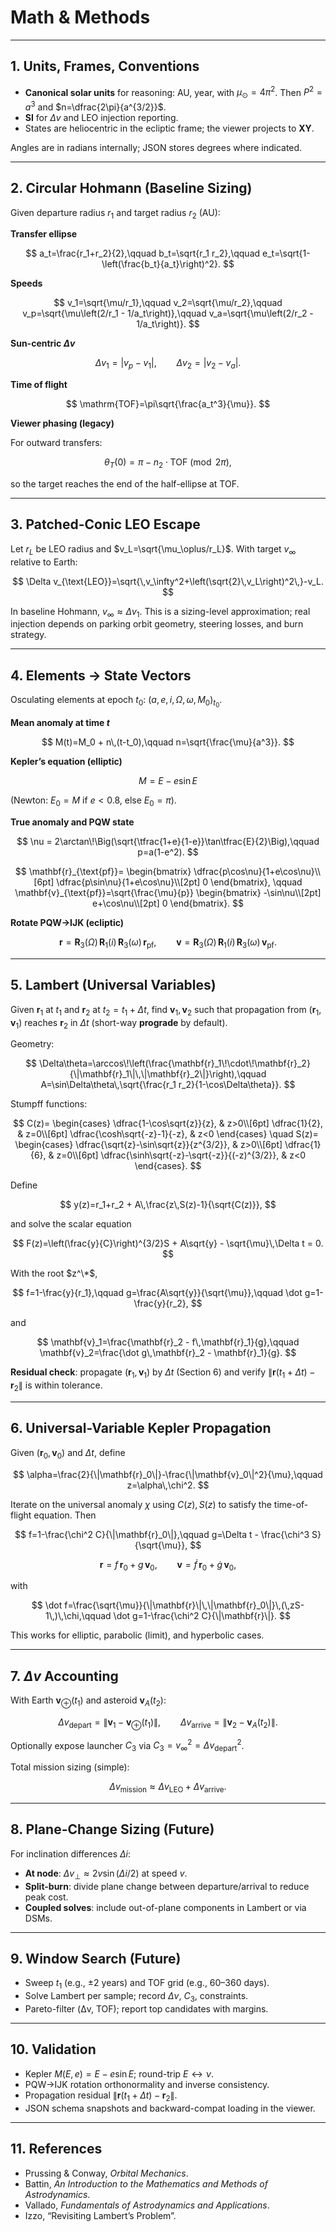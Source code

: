 # Math & Methods

---

## 1. Units, Frames, Conventions

- **Canonical solar units** for reasoning: AU, year, with $\mu_\odot = 4\pi^2$. Then $P^2=a^3$ and $n=\dfrac{2\pi}{a^{3/2}}$.
- **SI** for $\Delta v$ and LEO injection reporting.
- States are heliocentric in the ecliptic frame; the viewer projects to **XY**.

Angles are in radians internally; JSON stores degrees where indicated.

---

## 2. Circular Hohmann (Baseline Sizing)

Given departure radius $r_1$ and target radius $r_2$ (AU):

**Transfer ellipse**

$$
a_t=\frac{r_1+r_2}{2},\qquad
b_t=\sqrt{r_1 r_2},\qquad
e_t=\sqrt{1-\left(\frac{b_t}{a_t}\right)^2}.
$$

**Speeds**

$$
v_1=\sqrt{\mu/r_1},\qquad
v_2=\sqrt{\mu/r_2},\qquad
v_p=\sqrt{\mu\left(2/r_1 - 1/a_t\right)},\qquad
v_a=\sqrt{\mu\left(2/r_2 - 1/a_t\right)}.
$$

**Sun-centric $\Delta v$**

$$
\Delta v_1=\lvert v_p - v_1\rvert,\qquad
\Delta v_2=\lvert v_2 - v_a\rvert.
$$

**Time of flight**

$$
\mathrm{TOF}=\pi\sqrt{\frac{a_t^3}{\mu}}.
$$

**Viewer phasing (legacy)**

For outward transfers:

$$
\theta_T(0)=\pi - n_2\cdot \mathrm{TOF}\pmod{2\pi},
$$

so the target reaches the end of the half-ellipse at TOF.

---

## 3. Patched-Conic LEO Escape

Let $r_L$ be LEO radius and $v_L=\sqrt{\mu_\oplus/r_L}$. With target $v_\infty$ relative to Earth:

$$
\Delta v_{\text{LEO}}=\sqrt{\,v_\infty^2+\left(\sqrt{2}\,v_L\right)^2\,}-v_L.
$$

In baseline Hohmann, $v_\infty\approx\Delta v_1$. This is a sizing-level approximation; real injection depends on parking orbit geometry, steering losses, and burn strategy.

---

## 4. Elements → State Vectors

Osculating elements at epoch $t_0$: $(a,e,i,\Omega,\omega,M_0)_{t_0}$.

**Mean anomaly at time $t$**

$$
M(t)=M_0 + n\,(t-t_0),\qquad n=\sqrt{\frac{\mu}{a^3}}.
$$

**Kepler’s equation (elliptic)**

$$
M = E - e\sin E
$$

(Newton: $E_0=M$ if $e<0.8$, else $E_0=\pi$).

**True anomaly and PQW state**

$$
\nu = 2\arctan\!\Big(\sqrt{\tfrac{1+e}{1-e}}\tan\tfrac{E}{2}\Big),\qquad
p=a(1-e^2).
$$

$$
\mathbf{r}_{\text{pf}}=
\begin{bmatrix}
\dfrac{p\cos\nu}{1+e\cos\nu}\\[6pt]
\dfrac{p\sin\nu}{1+e\cos\nu}\\[2pt]
0
\end{bmatrix},
\qquad
\mathbf{v}_{\text{pf}}=\sqrt{\frac{\mu}{p}}
\begin{bmatrix}
-\sin\nu\\[2pt]
e+\cos\nu\\[2pt]
0
\end{bmatrix}.
$$

**Rotate PQW→IJK (ecliptic)**

$$
\mathbf{r}=\mathbf{R}_3(\Omega)\,\mathbf{R}_1(i)\,\mathbf{R}_3(\omega)\,\mathbf{r}_{\text{pf}},
\qquad
\mathbf{v}=\mathbf{R}_3(\Omega)\,\mathbf{R}_1(i)\,\mathbf{R}_3(\omega)\,\mathbf{v}_{\text{pf}}.
$$

---

## 5. Lambert (Universal Variables)

Given $\mathbf{r}_1$ at $t_1$ and $\mathbf{r}_2$ at $t_2=t_1+\Delta t$, find $\mathbf{v}_1,\mathbf{v}_2$ such that propagation from $(\mathbf{r}_1,\mathbf{v}_1)$ reaches $\mathbf{r}_2$ in $\Delta t$ (short-way **prograde** by default).

Geometry:

$$
\Delta\theta=\arccos\!\left(\frac{\mathbf{r}_1\!\cdot\!\mathbf{r}_2}{\|\mathbf{r}_1\|\,\|\mathbf{r}_2\|}\right),\qquad
A=\sin\Delta\theta\,\sqrt{\frac{r_1 r_2}{1-\cos\Delta\theta}}.
$$

Stumpff functions:

$$
C(z)=
\begin{cases}
\dfrac{1-\cos\sqrt{z}}{z}, & z>0\\[6pt]
\dfrac{1}{2}, & z=0\\[6pt]
\dfrac{\cosh\sqrt{-z}-1}{-z}, & z<0
\end{cases}
\quad
S(z)=
\begin{cases}
\dfrac{\sqrt{z}-\sin\sqrt{z}}{z^{3/2}}, & z>0\\[6pt]
\dfrac{1}{6}, & z=0\\[6pt]
\dfrac{\sinh\sqrt{-z}-\sqrt{-z}}{(-z)^{3/2}}, & z<0
\end{cases}.
$$

Define

$$
y(z)=r_1+r_2 + A\,\frac{z\,S(z)-1}{\sqrt{C(z)}},
$$

and solve the scalar equation

$$
F(z)=\left(\frac{y}{C}\right)^{3/2}S + A\sqrt{y} - \sqrt{\mu}\,\Delta t = 0.
$$

With the root $z^\*$,

$$
f=1-\frac{y}{r_1},\qquad
g=\frac{A\sqrt{y}}{\sqrt{\mu}},\qquad
\dot g=1-\frac{y}{r_2},
$$

and

$$
\mathbf{v}_1=\frac{\mathbf{r}_2 - f\,\mathbf{r}_1}{g},\qquad
\mathbf{v}_2=\frac{\dot g\,\mathbf{r}_2 - \mathbf{r}_1}{g}.
$$

**Residual check**: propagate $(\mathbf{r}_1,\mathbf{v}_1)$ by $\Delta t$ (Section 6) and verify $\|\mathbf{r}(t_1+\Delta t)-\mathbf{r}_2\|$ is within tolerance.

---

## 6. Universal-Variable Kepler Propagation

Given $(\mathbf{r}_0,\mathbf{v}_0)$ and $\Delta t$, define

$$
\alpha=\frac{2}{\|\mathbf{r}_0\|}-\frac{\|\mathbf{v}_0\|^2}{\mu},\qquad z=\alpha\,\chi^2.
$$

Iterate on the universal anomaly $\chi$ using $C(z),S(z)$ to satisfy the time-of-flight equation. Then

$$
f=1-\frac{\chi^2 C}{\|\mathbf{r}_0\|},\qquad
g=\Delta t - \frac{\chi^3 S}{\sqrt{\mu}},
$$

$$
\mathbf{r}=f\,\mathbf{r}_0+g\,\mathbf{v}_0,\qquad
\mathbf{v}=\dot f\,\mathbf{r}_0+\dot g\,\mathbf{v}_0,
$$

with

$$
\dot f=\frac{\sqrt{\mu}}{\|\mathbf{r}\|\,\|\mathbf{r}_0\|}\,(\,zS-1\,)\,\chi,\qquad
\dot g=1-\frac{\chi^2 C}{\|\mathbf{r}\|}.
$$

This works for elliptic, parabolic (limit), and hyperbolic cases.

---

## 7. $\Delta v$ Accounting

With Earth $\mathbf{v}_\oplus(t_1)$ and asteroid $\mathbf{v}_A(t_2)$:

$$
\Delta v_{\text{depart}}=\bigl\|\mathbf{v}_1-\mathbf{v}_\oplus(t_1)\bigr\|,
\qquad
\Delta v_{\text{arrive}}=\bigl\|\mathbf{v}_2-\mathbf{v}_A(t_2)\bigr\|.
$$

Optionally expose launcher $C_3$ via $C_3=v_\infty^2=\Delta v_{\text{depart}}^2$.

Total mission sizing (simple):

$$
\Delta v_{\text{mission}}\approx \Delta v_{\text{LEO}} + \Delta v_{\text{arrive}}.
$$

---

## 8. Plane-Change Sizing (Future)

For inclination differences $\Delta i$:

- **At node**: $\Delta v_\perp \approx 2v\sin(\Delta i/2)$ at speed $v$.
- **Split-burn**: divide plane change between departure/arrival to reduce peak cost.
- **Coupled solves**: include out-of-plane components in Lambert or via DSMs.

---

## 9. Window Search (Future)

- Sweep $t_1$ (e.g., $\pm 2$ years) and TOF grid (e.g., 60–360 days).
- Solve Lambert per sample; record $\Delta v$, $C_3$, constraints.
- Pareto-filter (Δv, TOF); report top candidates with margins.

---

## 10. Validation

- Kepler $M(E,e)=E-e\sin E$; round-trip $E\leftrightarrow\nu$.
- PQW→IJK rotation orthonormality and inverse consistency.
- Propagation residual $\|\mathbf{r}(t_1+\Delta t)-\mathbf{r}_2\|$.
- JSON schema snapshots and backward-compat loading in the viewer.

---

## 11. References

- Prussing & Conway, *Orbital Mechanics*.  
- Battin, *An Introduction to the Mathematics and Methods of Astrodynamics*.  
- Vallado, *Fundamentals of Astrodynamics and Applications*.  
- Izzo, “Revisiting Lambert’s Problem”.
